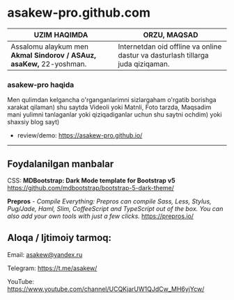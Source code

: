 # asakew-pro.github.com

| UZIM HAQIMDA  | ORZU, MAQSAD |
| ------------- | ------------- |
| Assalomu alaykum men **Akmal Sindorov / ASAuz, asaKew,** 22-yoshman.  | Internetdan oid offline va online dastur va dasturlash tillarga juda qiziqaman.  |

### asakew-pro haqida
Men qulimdan kelgancha o'rganganlarimni sizlargaham o'rgatib borishga xarakat qilaman) shu saytda Videoli yoki Matnli, Foto tarzda, Maqsadim mani yulimni tanlaganlar yoki qiziqadiganlar uchun shu saytni ochdim) yoki shaxsiy blog sayt)
* review/demo: https://asakew-pro.github.io/

------------
## Foydalanilgan manbalar
CSS: **MDBootstrap: Dark Mode template for Bootstrap v5**
https://github.com/mdbootstrap/bootstrap-5-dark-theme/

**Prepros** - _Compile Everything: Prepros can compile Sass, Less, Stylus, Pug/Jade, Haml, Slim, CoffeeScript and TypeScript out of the box. You can also add your own tools with just a few clicks._
https://prepros.io/

## Aloqa / Ijtimoiy tarmoq:
Email: asakew@yandex.ru

Telegram: https://t.me/asakew/

YouTube: https://www.youtube.com/channel/UCQKjarUW1QJdCw_MH6yjYcw/

